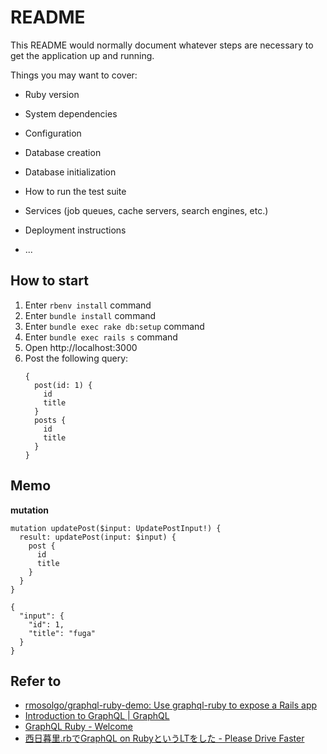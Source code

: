 # README

This README would normally document whatever steps are necessary to get the
application up and running.

Things you may want to cover:

* Ruby version

* System dependencies

* Configuration

* Database creation

* Database initialization

* How to run the test suite

* Services (job queues, cache servers, search engines, etc.)

* Deployment instructions

* ...

## How to start

1. Enter `rbenv install` command
1. Enter `bundle install` command
1. Enter `bundle exec rake db:setup` command
1. Enter `bundle exec rails s` command
1. Open http://localhost:3000
1. Post the following query:
    ```
    {
      post(id: 1) {
        id
        title
      }
      posts {
        id
        title
      }
    }
    ```

## Memo

**mutation**

```
mutation updatePost($input: UpdatePostInput!) {
  result: updatePost(input: $input) {
    post {
      id
      title
    }
  }
}
```

```
{
  "input": {
    "id": 1,
    "title": "fuga"
  }
}
```

## Refer to

* [rmosolgo/graphql-ruby-demo: Use graphql-ruby to expose a Rails app](https://github.com/rmosolgo/graphql-ruby-demo)
* [Introduction to GraphQL | GraphQL](http://graphql.org/learn/)
* [GraphQL Ruby - Welcome](https://rmosolgo.github.io/graphql-ruby/)
* [西日暮里.rbでGraphQL on RubyというLTをした - Please Drive Faster](http://joe-re.hatenablog.com/entry/2016/05/04/174742)

